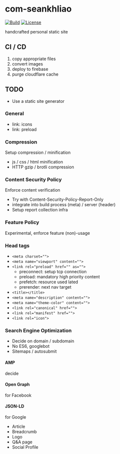 # com-seankhliao

[![Build](https://img.shields.io/badge/endpoint.svg?url=https://badger.seankhliao.com/r/github_seankhliao_com-seankhliao)](https://console.cloud.google.com/cloud-build/builds?project=com-seankhliao&query=source.repo_source.repo_name%20%3D%20%22github_seankhliao_com-seankhliao%22)
[![License](https://img.shields.io/github/license/seankhliao/com-seankhliao.svg?style=for-the-badge)](LICENSE)

handcrafted personal static site

## CI / CD

1. copy appropriate files
2. convert images
3. deploy to firebase
4. purge cloudflare cache

## TODO

- Use a static site generator

### General

- link: icons
- link: preload

### Compression

Setup compression / minification

- js / css / html minification
- HTTP gzip / brotli compression

### Content Security Policy

Enforce content verification

- Try with Content-Security-Policy-Report-Only
- integrate into build process (meta) / server (header)
- Setup report collection infra

### Feature Policy

Experimental, enforce feature (non)-usage

### Head tags

- `<meta charset="">`
- `<meta name="viewport" content="">`
- `<link rel="preload" href="" as="">`
  - preconnect: setup tcp connection
  - preload: mandatory high priority content
  - prefetch: resource used lated
  - prerender: next nav target
- `<title></title>`
- `<meta name="description" content="">`
- `<meta name="theme-color" content="">`
- `<link rel="canonical" href="">`
- `<link rel="manifest" href="">`
- `<link rel="icon">`

### Search Engine Optimization

- Decide on domain / subdomain
- No ES6, googlebot
- Sitemaps / autosubmit

#### AMP

decide

#### Open Graph

for Facebook

#### JSON-LD

for Google

- Article
- Breadcrumb
- Logo
- Q&A page
- Social Profile
